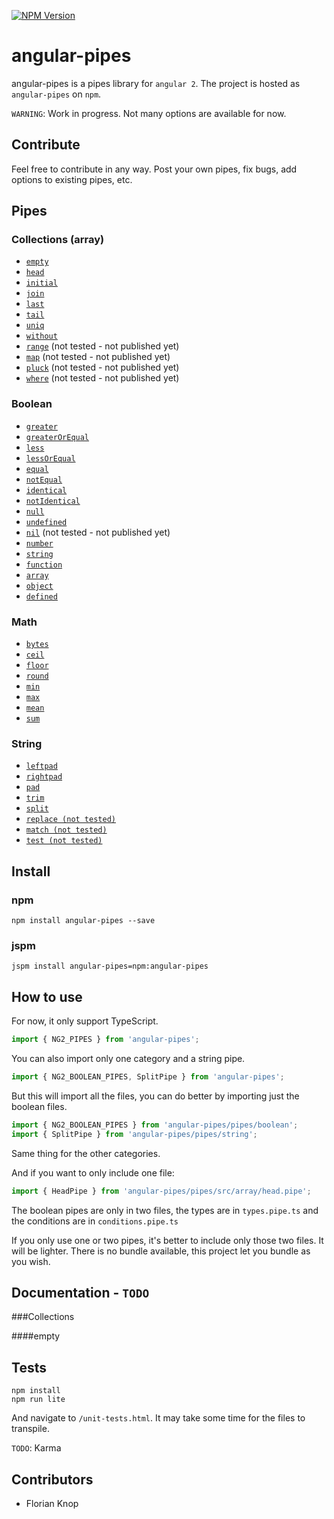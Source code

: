[![NPM Version](https://img.shields.io/npm/v/angular-pipes.svg)](https://npmjs.org/package/angular-pipes)

# angular-pipes

angular-pipes is a pipes library for `angular 2`. The project is hosted as `angular-pipes` on `npm`.

`WARNING`: Work in progress. Not many options are available for now. 

## Contribute

Feel free to contribute in any way. Post your own pipes, fix bugs, add options to existing pipes, etc.

## Pipes

### Collections (array)

* [`empty`](#empty)
* [`head`](#head)
* [`initial`](#initial)
* [`join`](#join)
* [`last`](#last)
* [`tail`](#tail)
* [`uniq`](#uniq)
* [`without`](#without)
* [`range`](#range) (not tested - not published yet)
* [`map`](#map) (not tested - not published yet)
* [`pluck`](#pluck) (not tested - not published yet)
* [`where`](#where) (not tested - not published yet)


### Boolean

* [`greater`](#greater)
* [`greaterOrEqual`](#greaterOrEqual)
* [`less`](#less)
* [`lessOrEqual`](#lessOrEqual)
* [`equal`](#equal)
* [`notEqual`](#notEqual)
* [`identical`](#identical)
* [`notIdentical`](#notIdentical)
* [`null`](#null)
* [`undefined`](#undefined)
* [`nil`](#nil) (not tested - not published yet)
* [`number`](#number)
* [`string`](#string)
* [`function`](#function)
* [`array`](#array)
* [`object`](#object)
* [`defined`](#defined)

### Math

* [`bytes`](#bytes)
* [`ceil`](#ceil)
* [`floor`](#floor)
* [`round`](#round)
* [`min`](#min)
* [`max`](#max)
* [`mean`](#mean)
* [`sum`](#sum)

### String

* [`leftpad`](#leftpad)
* [`rightpad`](#rightpad)
* [`pad`](#pad)
* [`trim`](#trim)
* [`split`](#split)
* [`replace (not tested)`](#replace)
* [`match (not tested)`](#match)
* [`test (not tested)`](#test)


## Install

### npm

```
npm install angular-pipes --save
```

### jspm

```
jspm install angular-pipes=npm:angular-pipes
```

## How to use

For now, it only support TypeScript.

```typescript
import { NG2_PIPES } from 'angular-pipes';
```

You can also import only one category and a string pipe.

```typescript
import { NG2_BOOLEAN_PIPES, SplitPipe } from 'angular-pipes';
```

But this will import all the files, you can do better by importing
just the boolean files.

```typescript
import { NG2_BOOLEAN_PIPES } from 'angular-pipes/pipes/boolean';
import { SplitPipe } from 'angular-pipes/pipes/string';
```

Same thing for the other categories.

And if you want to only include one file:

```typescript
import { HeadPipe } from 'angular-pipes/pipes/src/array/head.pipe';
```

The boolean pipes are only in two files, the types are in `types.pipe.ts` and the
conditions are in `conditions.pipe.ts`

If you only use one or two pipes, it's better to include only those two files. It will be lighter.
There is no bundle available, this project let you bundle as you wish.

## Documentation - `TODO`

###Collections

####empty

## Tests

```
npm install
npm run lite
```

And navigate to `/unit-tests.html`.
It may take some time for the files to transpile.

`TODO`: Karma


## Contributors

* Florian Knop